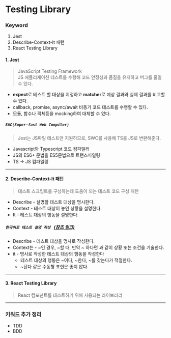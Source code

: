 # Testing Library

### Keyword
1. Jest
2. Describe-Context-It 패턴
3. React Testing Library

#### 1. Jest
> JavaScript Testing Framework      
> JS 애플리케이션 테스트를 수행해 코드 안정성과 품질을 유지하고 버그를 줄일 수 있다.      
- **expect**로 테스트 할 대상을 지정하고 **matcher**로 예상 결과와 실제 결과를 비교할 수 있다.
- callback, promise, async/await 비동기 코드 테스트를 수행할 수 있다.
- 모듈, 함수나 객체등을 mocking하여 대체할 수 있다. 

##### **`SWC(Super-fast Web Compiler)`**
> Jest는 JS파일 테스트만 지원하므로, SWC를 사용해 TS를 JS로 변환해준다. 
- Javascript와 Typescript 코드 컴파일러
- JS의 ES6+ 문법을 ES5문법으로 트랜스파일링
- TS -> JS 컴파일링
---
#### 2. Describe-Context-It 패턴
> 테스트 스크립트를 구성하는데 도움이 되는 테스트 코드 구성 패턴
- Describe - 설명할 테스트 대상을 명시한다. 
- Context  - 테스트 대상이 놓인 상황을 설명한다.
- It - 테스트 대상의 행동을 설명한다.

##### **`한국어로 테스트 설명 작성 `** [(참조 링크)](https://johngrib.github.io/wiki/junit5-nested/#kotlin-describe-spec)

- Describe - 테스트 대상을 명사로 작성한다.
- Context는 - ~인 경우, ~할 때, 만약 ~ 하다면 과 같이 상황 또는 조건을 기술한다.
- it - 명사로 작성한 테스트 대상의 행동을 작성한다
  - 테스트 대상의 행동은 ~이다, ~한다, ~를 갖는다가 적절한다.
  - ~된다 같은 수동형 표현은 좋지 않다.


---
#### 3. React Testing Library
> React 컴포넌트를 테스트하기 위해 사용되는 라이브러리
---


### 키워드 추가 정리
- TDD
- BDD
